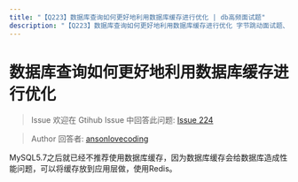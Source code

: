```yaml
---
title: "【Q223】数据库查询如何更好地利用数据库缓存进行优化 | db高频面试题"
description: "【Q223】数据库查询如何更好地利用数据库缓存进行优化 字节跳动面试题、阿里腾讯面试题、美团小米面试题。"
---
```


# 数据库查询如何更好地利用数据库缓存进行优化

> Issue
> 欢迎在 Gtihub Issue 中回答此问题: [Issue 224](https://github.com/shfshanyue/Daily-Question/issues/224)

> Author
> 回答者: [ansonlovecoding](https://github.com/ansonlovecoding)

MySQL5.7之后就已经不推荐使用数据库缓存，因为数据库缓存会给数据库造成性能问题，可以将缓存放到应用层做，使用Redis。
